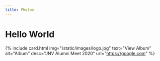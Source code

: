 ```yaml
---
title: Photos
---
```


# Hello World

{% include card.html img="/static/images/logo.jpg" text="View Album" alt="Album" desc="JNV Alumni Meet 2020" url="https://google.com" %}